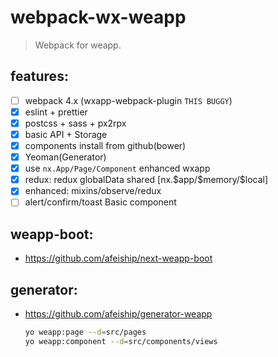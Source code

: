 # webpack-wx-weapp
> Webpack for weapp.

## features:
- [ ] webpack 4.x (wxapp-webpack-plugin `THIS BUGGY`)
- [x] eslint + prettier
- [x] postcss + sass + px2rpx
- [x] basic API + Storage
- [x] components install from github(bower)
- [x] Yeoman(Generator) 
- [x] use `nx.App/Page/Component` enhanced wxapp
- [x] redux: redux globalData shared [nx.\$app/\$memory/\$local]
- [x] enhanced: mixins/observe/redux
- [ ] alert/confirm/toast Basic component

## weapp-boot:
- https://github.com/afeiship/next-weapp-boot

## generator:
+ https://github.com/afeiship/generator-weapp
  
  ```bash
  yo weapp:page --d=src/pages
  yo weapp:component --d=src/components/views
  ```
